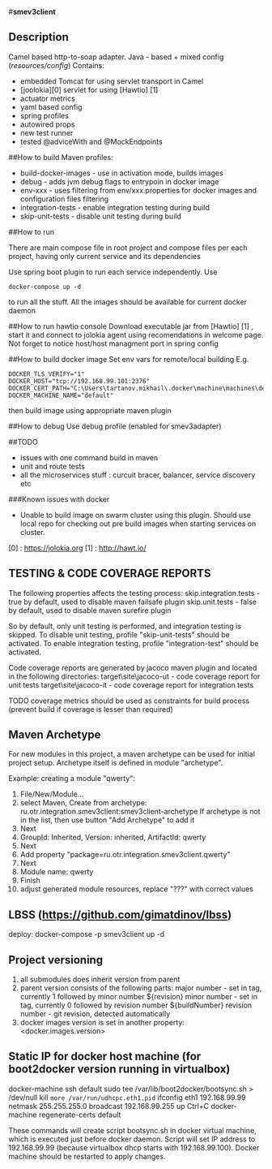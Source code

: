 #**smev3client**
## Description
Camel based http-to-soap adapter. Java - based + mixed config (*resources/config*)
Contains:
- embedded Tomcat for using servlet transport in Camel
- [joolokia][0] servlet for using [Hawtio] [1]
- actuator metrics
- yaml based config
- spring profiles
- autowired props
- new test runner
- tested @adviceWith and @MockEndpoints

##How to build
Maven profiles:
- build-docker-images - use in activation mode, builds images
- debug - adds jvm debug flags to entrypoin in docker image
- env-xxx - uses filtering from env/xxx.properties for docker images and configuration files filtering
- integration-tests - enable integration testing during build
- skip-unit-tests - disable unit testing during build

##How to run

There are main compose file in root project and compose files per each project, having only current service and 
its dependencies

Use spring boot plugin to run each service independently.
Use 
```
docker-compose up -d 
```
to run all the stuff.
All the images should be available for current docker daemon

##How to run hawtio console
Download executable jar from [Hawtio] [1] , start it and connect to jolokia agent using recomendations in welcome page.
Not forget to notice host/host managment port in spring config

##How to build docker image
Set env vars for remote/local building
E.g. 
```
DOCKER_TLS_VERIFY="1"
DOCKER_HOST="tcp://192.168.99.101:2376"
DOCKER_CERT_PATH="C:\Users\tartanov.mikhail\.docker\machine\machines\default"
DOCKER_MACHINE_NAME="default"
```
then build image using appropriate maven plugin

##How to debug
Use debug profile (enabled for smev3adapter)

##TODO
- issues with one command build in maven
- unit and route tests
- all the microservices stuff : curcuit bracer, balancer, service discovery etc

###Known issues with docker
- Unable to build image on swarm cluster using this plugin. Should use local repo for checking out pre build images when starting services on cluster.

[0] : https://jolokia.org
[1] : http://hawt.io/

## TESTING & CODE COVERAGE REPORTS

The following properties affects the testing process:
skip.integration.tests - true by default, used to disable maven failsafe plugin
skip.unit.tests - false by default, used to disable maven surefire plugin

So by default, only unit testing is performed, and integration testing is skipped.
To disable unit testing, profile "skip-unit-tests" should be activated.
To enable integration testing, profile "integration-test" should be activated.

Code coverage reports are generated by jacoco maven plugin and located in the following directories:
target\site\jacoco-ut - code coverage report for unit tests
target\site\jacoco-it - code coverage report for integration tests

TODO coverage metrics should be used as constraints for build process (prevent build if coverage is lesser than required)

## Maven Archetype

For new modules in this project, a maven  archetype can be used for initial project setup.
Archetype itself is defined in module "archetype".

Example: creating a module "qwerty":
1. File/New/Module...
2. select Maven, Create from archetype: ru.otr.integration.smev3client:smev3client-archetype
   If archetype is not in the list, then use button "Add Archetype" to add it
3. Next
4. GroupId: Inherited, Version: inherited, ArtifactId: qwerty
5. Next
6. Add property "package=ru.otr.integration.smev3client.qwerty"
7. Next
8. Module name: qwerty
9. Finish
10. adjust generated module resources, replace "???" with correct values

## LBSS (https://github.com/gimatdinov/lbss)

deploy: docker-compose -p smev3client up -d

## Project versioning

1. all submodules does inherit version from parent
2. parent version consists of the following parts:
  major number - set in <version> tag, currently 1 followed by minor number ${revision}
  minor number - set in <revision> tag, currently 0 followed by revision number ${buildNumber}
  revision number - git revision, detected automatically
3. docker images version is set in another property: <docker.images.version>

## Static IP for docker host machine (for boot2docker version running in virtualbox)

docker-machine ssh default
sudo tee /var/lib/boot2docker/bootsync.sh > /dev/null
kill `more /var/run/udhcpc.eth1.pid`
ifconfig eth1 192.168.99.99 netmask 255.255.255.0 broadcast 192.168.99.255 up
Ctrl+C
docker-machine regenerate-certs default

These commands will create script bootsync.sh in docker virtual machine, which is executed just before docker daemon.
Script will set IP address to 192.168.99.99 (because virtualbox dhcp starts with 192.168.99.100).
Docker machine should be restarted to apply changes.